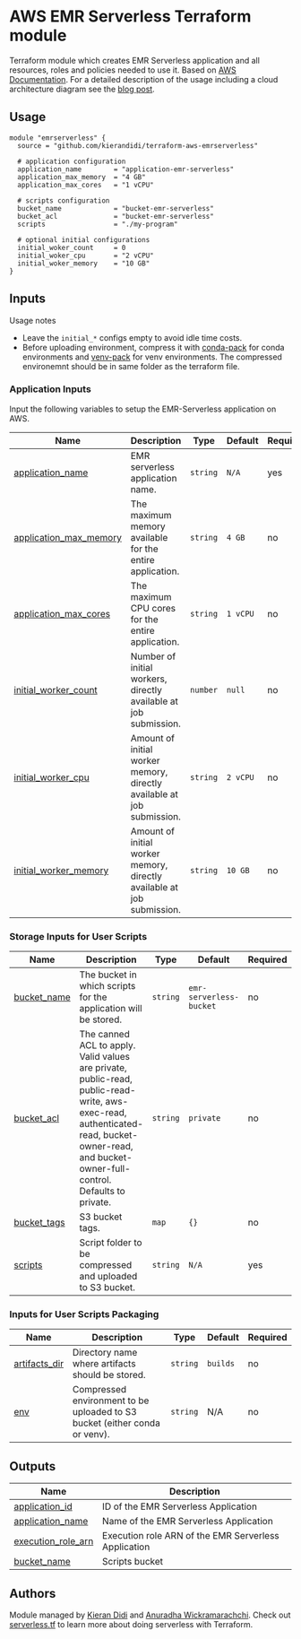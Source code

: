 # AWS EMR Serverless Terraform module

Terraform module which creates EMR Serverless application and all resources, roles and policies needed to use it. Based on [AWS Documentation](https://docs.aws.amazon.com/emr/latest/EMR-Serverless-UserGuide/getting-started.html). For a detailed description of the usage including a cloud architecture diagram see the [blog post](https://kdidi.netlify.app/projects/terraform-module/).

## Usage

```hcl
module "emrserverless" {
  source = "github.com/kierandidi/terraform-aws-emrserverless"

  # application configuration
  application_name        = "application-emr-serverless"
  application_max_memory  = "4 GB"
  application_max_cores   = "1 vCPU"

  # scripts configuration
  bucket_name             = "bucket-emr-serverless"
  bucket_acl              = "bucket-emr-serverless"
  scripts                 = "./my-program"
  
  # optional initial configurations 
  initial_woker_count     = 0
  initial_woker_cpu       = "2 vCPU"
  initial_woker_memory    = "10 GB"
}
```

## Inputs

Usage notes
* Leave the `initial_*` configs empty to avoid idle time costs.
* Before uploading environment, compress it with [conda-pack](https://conda.github.io/conda-pack/) for conda environments and [venv-pack](https://docs.aws.amazon.com/emr/latest/EMR-Serverless-UserGuide/using-python-libraries.html) for venv environments. The compressed environemnt should be in same folder as the terraform file. 

### Application Inputs

Input the following variables to setup the EMR-Serverless application on AWS.

| Name | Description | Type | Default | Required |
|------|-------------|------|---------|----------|
| <a name="application_name"></a>[application_name](#) | EMR serverless application name. | `string` |  `N/A` | yes |
| <a name="application_max_memory"></a>[application_max_memory](#) | The maximum memory available for the entire application. | `string` |  `4 GB` | no |
| <a name="application_max_cores"></a>[application_max_cores](#) | The maximum CPU cores for the entire application. | `string` |  `1 vCPU` | no |
| <a name="initial_worker_count"></a>[initial_worker_count](#) | Number of initial workers, directly available at job submission. | `number` |  `null` | no |
| <a name="initial_worker_cpu"></a>[initial_worker_cpu](#) | Amount of initial worker memory, directly available at job submission. | `string` |  `2 vCPU` | no |
| <a name="initial_worker_memory"></a>[initial_worker_memory](#) | Amount of initial worker memory, directly available at job submission. | `string` |  `10 GB` | no |

### Storage Inputs for User Scripts

| Name | Description | Type | Default | Required |
|------|-------------|------|---------|----------|
| <a name="bucket_name"></a>[bucket_name](#) | The bucket in which scripts for the application will be stored. | `string` |  `emr-serverless-bucket` | no |
| <a name="bucket_acl"></a>[bucket_acl](#) | The canned ACL to apply. Valid values are private, public-read, public-read-write, aws-exec-read, authenticated-read, bucket-owner-read, and bucket-owner-full-control. Defaults to private. | `string` |  `private` | no |
| <a name="bucket_tags"></a>[bucket_tags](#) | S3 bucket tags. | `map` |  `{}` | no |
| <a name="scripts"></a>[scripts](#) | Script folder to be compressed and uploaded to S3 bucket. | `string` |  `N/A` | yes |

### Inputs for User Scripts Packaging

| Name | Description | Type | Default | Required |
|------|-------------|------|---------|----------|
| <a name="artifacts_dir"></a>[artifacts_dir](#) | Directory name where artifacts should be stored. | `string` |  `builds` | no |
| <a name="env"></a>[env](#) | Compressed environment to be uploaded to S3 bucket (either conda or venv). | `string` |  N/A | no |


## Outputs

| Name | Description |
|------|-------------|
| <a name="application_id"></a>[application_id](#) | ID of the EMR Serverless Application |
| <a name="application_name"></a>[application_name](#) | Name of the EMR Serverless Application |
| <a name="execution_role_arn"></a>[execution_role_arn](#) | Execution role ARN of the EMR Serverless Application |
| <a name="bucket_name"></a>[bucket_name](#) | Scripts bucket |

## Authors

Module managed by [Kieran Didi](https://github.com/kierandidi/) and [Anuradha Wickramarachchi](https://github.com/anuradhawick). Check out [serverless.tf](https://serverless.tf) to learn more about doing serverless with Terraform.
